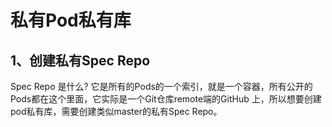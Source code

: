 # 私有Pod私有库
## 1、创建私有Spec Repo
Spec Repo 是什么? 它是所有的Pods的一个索引，就是一个容器，所有公开的Pods都在这个里面，它实际是一个Git仓库remote端的GitHub 上，所以想要创建pod私有库，需要创建类似master的私有Spec Repo。
